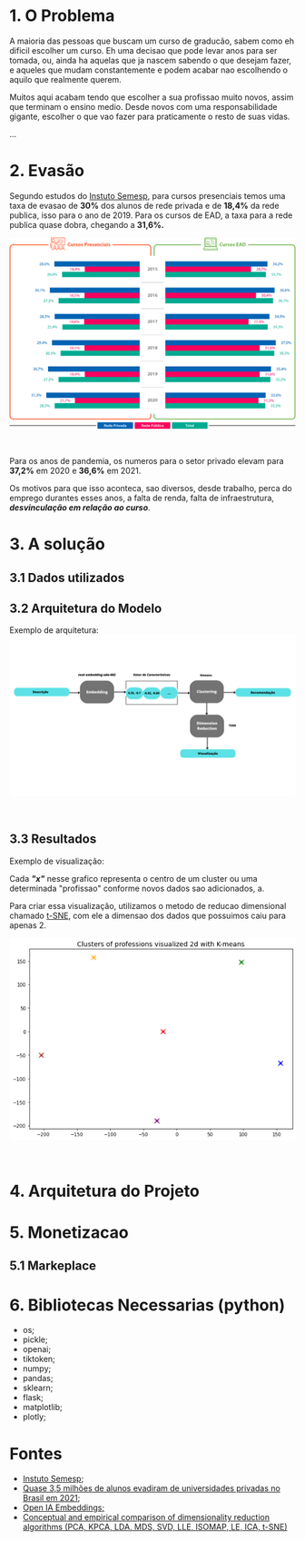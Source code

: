 # 1. O Problema

<p>A maioria das pessoas que buscam um curso de graducão, sabem como eh dificil escolher um curso. Eh uma decisao que pode levar anos para ser tomada, ou, ainda ha
aquelas que ja nascem sabendo o que desejam fazer, e aqueles que mudam constantemente e podem acabar nao escolhendo o aquilo que realmente querem.</p>

<p>Muitos aqui acabam tendo que escolher a sua profissao muito novos, assim que terminam o ensino medio. Desde novos com uma responsabilidade gigante, escolher o que vao fazer para praticamente o resto de suas vidas.</p>


...



# 2. Evasão

<p>Segundo estudos do <a href="https://www.semesp.org.br/mapa/edicao-11/brasil/evasao/">Instuto Semesp</a>, para cursos presenciais temos uma taxa de evasao de <b>30%</b> dos alunos de rede privada e de <b>18,4%</b> da rede publica, isso para o ano de 2019. Para os cursos de EAD, a taxa para a rede publica quase dobra, chegando a <b>31,6%.</b></p>

![Evasao](imgs/evasao.png)

<br/>

<p>Para os anos de pandemia, os numeros para o setor privado elevam para <b>37,2%</b> em 2020 e <b>36,6%</b> em 2021.</p>

<p>Os motivos para que isso aconteca, sao diversos, desde trabalho, perca do emprego durantes esses anos, a falta de renda, falta de infraestrutura, <i><b>desvinculação em relação ao curso</i></b>.</p>

# 3. A solução 

## 3.1 Dados utilizados

## 3.2 Arquitetura do Modelo

Exemplo de arquitetura:
![Arquitetura](imgs/arquitetura.png)

<br/>

## 3.3 Resultados

Exemplo de visualização: 

<p>Cada <i><b>"x"</b></i> nesse grafico representa o centro de um cluster ou uma determinada "profissao" conforme novos dados sao adicionados, a.</p>

<p>Para criar essa visualização, utilizamos o metodo de reducao dimensional chamado <a href="https://www.jmlr.org/papers/volume9/vandermaaten08a/vandermaaten08a.pdf?fbcl">t-SNE</a>, com ele a dimensao dos dados que possuimos caiu para apenas 2.</p>

![TSNE](imgs/tsne.png)

<br/>

# 4. Arquitetura do Projeto

# 5. Monetizacao 

## 5.1 Markeplace 


# 6. Bibliotecas Necessarias (python)

* os;
* pickle;
* openai;
* tiktoken;
* numpy;
* pandas;
* sklearn;
* flask;
* matplotlib;
* plotly;



# Fontes

* <a href="https://www.semesp.org.br/mapa/edicao-11/brasil/evasao/">Instuto Semesp</a>;
* <a href="https://g1.globo.com/educacao/noticia/2022/01/02/quase-35-milhoes-de-alunos-evadiram-de-universidades-privadas-no-brasil-em-2021.ghtml">Quase 3,5 milhões de alunos evadiram de universidades privadas no Brasil em 2021</a>;
* <a href="https://platform.openai.com/docs/guides/embeddings/what-are-embeddings">Open IA Embeddings;</a>
* <a href="https://www.sciencedirect.com/science/article/abs/pii/S1574013721000186">Conceptual and empirical comparison of dimensionality reduction algorithms (PCA, KPCA, LDA, MDS, SVD, LLE, ISOMAP, LE, ICA, t-SNE)</a>

